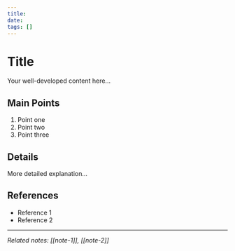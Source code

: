 ```yaml
---
title: 
date: 
tags: []
---
```


# Title

Your well-developed content here...

## Main Points

1. Point one
2. Point two
3. Point three

## Details

More detailed explanation...

## References

- Reference 1
- Reference 2

---

*Related notes: [[note-1]], [[note-2]]*
